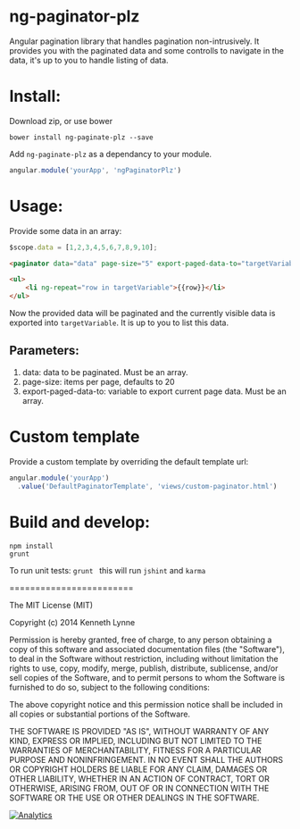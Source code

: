 ng-paginator-plz
========================

Angular pagination library that handles pagination non-intrusively.
It provides you with the paginated data and some controlls to navigate in the data,
it's up to you to handle listing of data.

# Install:
Download zip, or use bower

```
bower install ng-paginate-plz --save
```

Add `ng-paginate-plz` as a dependancy to your module.
```javascript
angular.module('yourApp', 'ngPaginatorPlz')
```
# Usage:
Provide some data in an array:

```javascript
$scope.data = [1,2,3,4,5,6,7,8,9,10];
```

```html
<paginator data="data" page-size="5" export-paged-data-to="targetVariable"></paginator>

<ul>
    <li ng-repeat="row in targetVariable">{{row}}</li>
</ul>
```

Now the provided data will be paginated and the currently visible data is exported into `targetVariable`.
It is up to you to list this data.

## Parameters:
1.  data: data to be paginated. Must be an array.
2.  page-size: items per page, defaults to 20
3.  export-paged-data-to: variable to export current page data. Must be an array.

# Custom template
Provide a custom template by overriding the default template url:
```javascript
angular.module('yourApp')
  .value('DefaultPaginatorTemplate', 'views/custom-paginator.html')
```

# Build and develop:

```
npm install
grunt
```

To run unit tests:  `grunt ` this will run `jshint` and `karma`

========================

The MIT License (MIT)

Copyright (c) 2014 Kenneth Lynne

Permission is hereby granted, free of charge, to any person obtaining a copy of
this software and associated documentation files (the "Software"), to deal in
the Software without restriction, including without limitation the rights to
use, copy, modify, merge, publish, distribute, sublicense, and/or sell copies of
the Software, and to permit persons to whom the Software is furnished to do so,
subject to the following conditions:

The above copyright notice and this permission notice shall be included in all
copies or substantial portions of the Software.

THE SOFTWARE IS PROVIDED "AS IS", WITHOUT WARRANTY OF ANY KIND, EXPRESS OR
IMPLIED, INCLUDING BUT NOT LIMITED TO THE WARRANTIES OF MERCHANTABILITY, FITNESS
FOR A PARTICULAR PURPOSE AND NONINFRINGEMENT. IN NO EVENT SHALL THE AUTHORS OR
COPYRIGHT HOLDERS BE LIABLE FOR ANY CLAIM, DAMAGES OR OTHER LIABILITY, WHETHER
IN AN ACTION OF CONTRACT, TORT OR OTHERWISE, ARISING FROM, OUT OF OR IN
CONNECTION WITH THE SOFTWARE OR THE USE OR OTHER DEALINGS IN THE SOFTWARE.


[![Analytics](https://ga-beacon.appspot.com/UA-46835353-1/kl-ng-paginator/README)](https://github.com/igrigorik/ga-beacon)